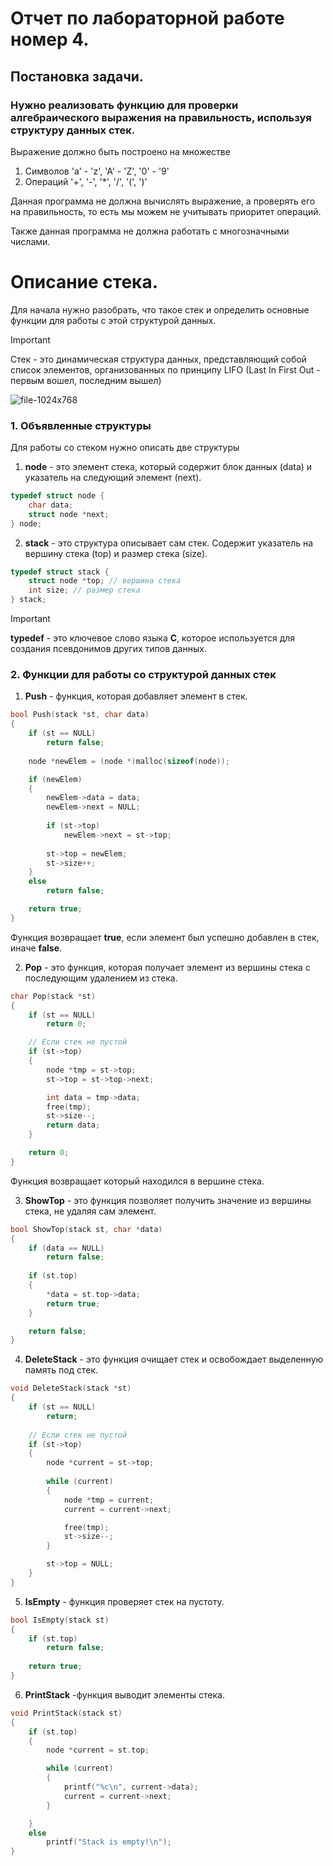 # Отчет по лабораторной работе номер 4.
## Постановка задачи.
### Нужно реализовать функцию для проверки алгебраического выражения на правильность, используя структуру данных стек.

Выражение должно быть построено на множестве
1. Символов 'a'  - 'z', 'A' - 'Z', '0' - '9'
2. Операций '+', '-', '*', '/', '(', ')'

Данная программа не должна вычислять выражение, а проверять его на правильность, то есть мы можем не учитывать приоритет операций.

Также данная программа не должна работать с многозначными числами.


# Описание стека.
Для начала нужно разобрать, что такое стек и определить основные функции для работы с этой структурой данных.

> [!IMPORTANT]
> Стек - это динамическая структура данных, представляющий собой список элементов, организованных по принципу LIFO (Last In First Out - первым вошел, последним вышел)

![file-1024x768](https://github.com/ilpetinov24/ParserMathExpression/assets/144148020/02e1043d-95f2-495e-b174-2989c9062b52)

### 1. Объявленные структуры
Для работы со стеком нужно описать две структуры
1. **node** - это элемент стека, который содержит блок данных (data) и указатель на следующий элемент (next).
```c
typedef struct node {
    char data;
    struct node *next;
} node;
```
2. **stack** - это структура описывает сам стек. Содержит указатель на вершину стека (top) и размер стека (size).
```c
typedef struct stack {
    struct node *top; // вершина стека
    int size; // размер стека
} stack;
```
> [!IMPORTANT]
> **typedef** - это ключевое слово языка **C**, которое используется для создания псевдонимов других типов данных.

### 2. Функции для работы со структурой данных стек
1. **Push** - функция, которая добавляет элемент в стек.

```c
bool Push(stack *st, char data)
{
    if (st == NULL)
        return false;
    
    node *newElem = (node *)malloc(sizeof(node));

    if (newElem)
    {
        newElem->data = data;
        newElem->next = NULL;
        
        if (st->top)
            newElem->next = st->top;
        
        st->top = newElem;
        st->size++;
    }
    else
        return false;

    return true;
}
```

Функция возвращает **true**, если элемент был успешно добавлен в стек, иначе **false**.

2. **Pop** - это функция, которая получает элемент из вершины стека с последующим удалением из стека.

```c
char Pop(stack *st)
{
    if (st == NULL)
        return 0;

    // Если стек не пустой
    if (st->top)
    {
        node *tmp = st->top;
        st->top = st->top->next;

        int data = tmp->data;
        free(tmp);
        st->size--;
        return data;
    }

    return 0;
}
```
Функция возвращает который находился в вершине стека.

3. **ShowTop** - это функция позволяет получить значение из вершины стека, не удаляя сам элемент.
```c
bool ShowTop(stack st, char *data)
{
    if (data == NULL)
        return false;
    
    if (st.top)
    {
        *data = st.top->data;
        return true;
    }

    return false;
}
```
4. **DeleteStack** - это функция очищает стек и освобождает выделенную память под стек.
```c
void DeleteStack(stack *st)
{
    if (st == NULL)
        return;
    
    // Если стек не пустой
    if (st->top)
    {
        node *current = st->top;
        
        while (current)
        {
            node *tmp = current;
            current = current->next;

            free(tmp);
            st->size--;
        }

        st->top = NULL;
    }
}
```
5. **IsEmpty**  - функция проверяет стек на пустоту.
```c
bool IsEmpty(stack st)
{
    if (st.top)
        return false;
    
    return true;
}
```

6. **PrintStack** -функция выводит элементы стека.
```c
void PrintStack(stack st)
{
    if (st.top)
    {
        node *current = st.top;

        while (current)
        {
            printf("%c\n", current->data);
            current = current->next;
        }

    }
    else
        printf("Stack is empty!\n");
}
```




